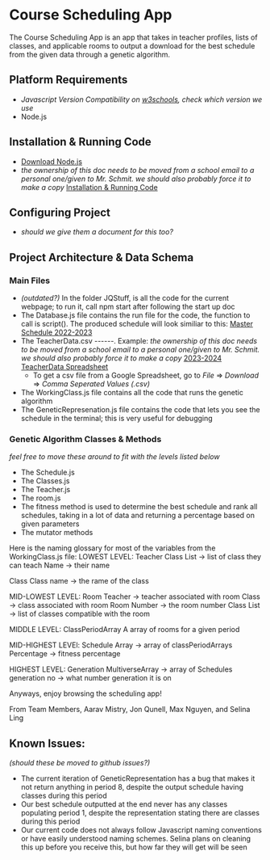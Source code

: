 # Course Scheduling App

The Course Scheduling App is an app that takes in teacher profiles, lists of classes, and applicable rooms to output a download for the best schedule from the given data through a genetic algorithm.

## Platform Requirements
  - *Javascript Version Compatibility on [w3schools](https://www.w3schools.com/js/js_versions.asp), check which version we use*
  - Node.js

## Installation & Running Code
  - [Download Node.js](https://nodejs.org/en/download)
  - *the ownership of this doc needs to be moved from a school email to a personal one/given to Mr. Schmit. we should also probably force it to make a copy* [Installation & Running Code](https://docs.google.com/document/d/1ALOxzGyS3BOwQFgnIHnT7ABrvpJEfU8J2q1Bybjsdqk/edit?usp=sharing)

## Configuring Project
  - *should we give them a document for this too?*

## Project Architecture & Data Schema

### Main Files
  - *(outdated?)* In the folder JQStuff, is all the code for the current webpage; to run it, call npm start after following the start up doc
  - The Database.js file contains the run file for the code, the function to call is script(). The produced schedule will look similiar to this: [Master Schedule 2022-2023](https://drive.google.com/file/d/1KM-edDdXXMBrGBw3O3NRhsNZboAyz1wB/view?usp=sharing)
  - The TeacherData.csv ------. Example: *the ownership of this doc needs to be moved from a school email to a personal one/given to Mr. Schmit. we should also probably force it to make a copy* [2023-2024 TeacherData Spreadsheet](https://docs.google.com/spreadsheets/d/1OrJanY4l1BxetQadMx8MiPAeRn6vkfdEBdK5Q_P7ygM/edit?usp=sharing)
  	- To get a csv file from a Google Spreadsheet, go to *File* => *Download* => *Comma Seperated Values (.csv)*
  - The WorkingClass.js file contains all the code that runs the genetic algorithm
  - The GeneticRepresenation.js file contains the code that lets you see the schedule in the terminal; this is very useful for debugging

### Genetic Algorithm Classes & Methods
*feel free to move these around to fit with the levels listed below*
  - The Schedule.js
  - The Classes.js
  - The Teacher.js
  - The room.js
  - The fitness method is used to determine the best schedule and rank all schedules, taking in a lot of data and returning a percentage based on given parameters
  - The mutator methods

Here is the naming glossary for most of the variables from the WorkingClass.js file:
LOWEST LEVEL:
Teacher
	Class List → list of class they can teach
	Name → their name

Class
	Class name → the rame of the class

MID-LOWEST LEVEL:
Room
	Teacher → teacher associated with room
	Class → class associated with room
	Room Number → the room number
	Class List → list of classes compatible with the room

MIDDLE LEVEL:
ClassPeriodArray
	A array of rooms for a given period

MID-HIGHEST LEVEl:
Schedule
	Array → array of classPeriodArrays
	Percentage → fitness percentage

HIGHEST LEVEL:
Generation
	MultiverseArray → array of Schedules
	generation no → what number generation it is on


Anyways, enjoy browsing the scheduling app!

From Team Members,
Aarav Mistry, Jon Qunell, Max Nguyen, and Selina Ling

## Known Issues:
*(should these be moved to github issues?)*
  - The current iteration of GeneticRepresentation has a bug that makes it not return anything in period 8, despite the output schedule having classes during this period
  - Our best schedule outputted at the end never has any classes populating period 1, despite the representation stating there are classes during this period
  - Our current code does not always follow Javascript naming conventions or have easily understood naming schemes. Selina plans on cleaning this up before you receive this, but how far they will get will be seen
